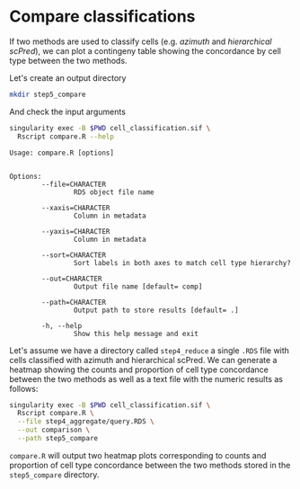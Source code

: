 # Compare classifications

If two methods are used to classify cells (e.g. *azimuth* and *hierarchical scPred*), 
we can plot a contingeny table showing the concordance by cell type between the two methods.

Let's create an output directory


```bash
mkdir step5_compare
```

And check the input arguments


```bash
singularity exec -B $PWD cell_classification.sif \  
  Rscript compare.R --help
```

```
Usage: compare.R [options]


Options:
        --file=CHARACTER
                RDS object file name

        --xaxis=CHARACTER
                Column in metadata

        --yaxis=CHARACTER
                Column in metadata

        --sort=CHARACTER
                Sort labels in both axes to match cell type hierarchy?

        --out=CHARACTER
                Output file name [default= comp]

        --path=CHARACTER
                Output path to store results [default= .]

        -h, --help
                Show this help message and exit
```



Let's assume we have a directory called `step4_reduce` a single `.RDS` file 
with cells classified with azimuth and hierarchical scPred. We can generate
a heatmap showing the counts and proportion of cell type concordance between the
two methods as well as a text file with the numeric results as follows:


```bash
singularity exec -B $PWD cell_classification.sif \ 
  Rscript compare.R \
  --file step4_aggregate/query.RDS \
  --out comparison \
  --path step5_compare
```

`compare.R` will output two heatmap plots corresponding to counts and proportion 
of cell type concordance between the two methods stored in the `step5_compare` 
directory.


